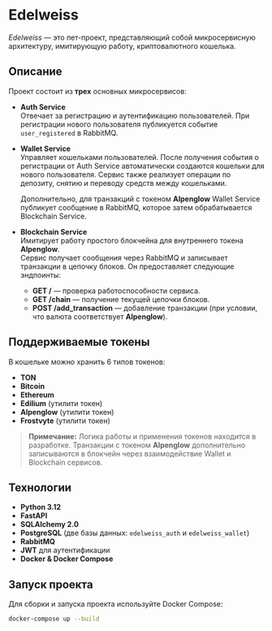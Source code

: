 # Edelweiss

_Edelweiss_ — это пет-проект, представляющий собой микросервисную архитектуру, имитирующую работу, криптовалютного кошелька.

## Описание

Проект состоит из **трех** основных микросервисов:

- **Auth Service**  
  Отвечает за регистрацию и аутентификацию пользователей. При регистрации нового пользователя публикуется событие `user_registered` в RabbitMQ.

- **Wallet Service**  
  Управляет кошельками пользователей. После получения события о регистрации от Auth Service автоматически создаются кошельки для нового пользователя. Сервис также реализует операции по депозиту, снятию и переводу средств между кошельками.

  Дополнительно, для транзакций с токеном **Alpenglow** Wallet Service публикует сообщение в RabbitMQ, которое затем обрабатывается Blockchain Service.

- **Blockchain Service**  
  Имитирует работу простого блокчейна для внутреннего токена **Alpenglow**.  
  Сервис получает сообщения через RabbitMQ и записывает транзакции в цепочку блоков. Он предоставляет следующие эндпоинты:
  - **GET /** — проверка работоспособности сервиса.
  - **GET /chain** — получение текущей цепочки блоков.
  - **POST /add_transaction** — добавление транзакции (при условии, что валюта соответствует **Alpenglow**).

## Поддерживаемые токены

В кошельке можно хранить 6 типов токенов:
- **TON**
- **Bitcoin**
- **Ethereum**
- **Edilium** (утилити токен)
- **Alpenglow** (утилити токен)
- **Frostvyte** (утилити токен)

> **Примечание:** Логика работы и применения токенов находится в разработке. Транзакции с токеном **Alpenglow** дополнительно записываются в блокчейн через взаимодействие Wallet и Blockchain сервисов.

## Технологии

- **Python 3.12**
- **FastAPI**
- **SQLAlchemy 2.0**
- **PostgreSQL** (две базы данных: `edelweiss_auth` и `edelweiss_wallet`)
- **RabbitMQ**
- **JWT** для аутентификации
- **Docker & Docker Compose**

## Запуск проекта

Для сборки и запуска проекта используйте Docker Compose:

```bash
docker-compose up --build
